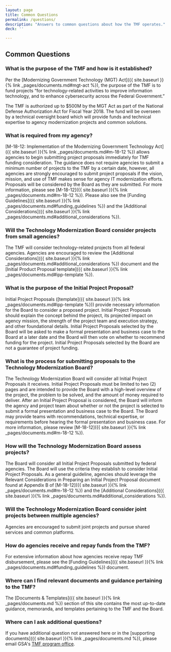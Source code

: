 ```yaml
---
layout: page
title: Common Questions
permalink: /questions/
description: "Answers to common questions about how the TMF operates."
deck: ''

---
```


## Common Questions

### What is the purpose of the TMF and how is it established?
Per the [Modernizing Government Technology (MGT) Act]({{ site.baseurl }}{% link _pages/documents.md#mgt-act %}), the purpose of the TMF is to fund projects “for technology-related activities to improve information technology, and to enhance cybersecurity across the Federal Government.”

The TMF is authorized up to $500M by the MGT Act as part of the National Defense Authorization Act for Fiscal Year 2018. The fund will be overseen by a technical oversight board which will provide funds and technical expertise to agency modernization projects and common solutions.

### What is required from my agency?
[M-18-12: Implementation of the Modernizing Government Technology Act]({{ site.baseurl }}{% link _pages/documents.md#m-18-12 %}) allows agencies to begin submitting project proposals immediately for TMF funding consideration. The guidance does not require agencies to submit a minimum number of projects to the TMF by a certain date, however, all agencies are strongly encouraged to submit project proposals if the vision, mission, and use of TMF makes sense for agency IT modernization efforts. Proposals will be considered by the Board as they are submitted. For more information, please see [M-18-12]({{ site.baseurl }}{% link _pages/documents.md#m-18-12 %}). Please also see the [Funding Guidelines]({{ site.baseurl }}{% link _pages/documents.md#funding_guidelines %}) and the [Additional Considerations]({{ site.baseurl }}{% link _pages/documents.md#additional_considerations %}).

### Will the Technology Modernization Board consider projects from small agencies?
The TMF will consider technology-related projects from all federal agencies. Agencies are encouraged to review the [Additional Considerations]({{ site.baseurl }}{% link _pages/documents.md#additional_considerations %}) document and the [Initial Product Proposal template]({{ site.baseurl }}{% link _pages/documents.md#ipp-template %}).

### What is the purpose of the Initial Project Proposal?
Initial Project Proposals ([template]({{ site.baseurl }}{% link _pages/documents.md#ipp-template %})) provide necessary information for the Board to consider a proposed project. Initial Project Proposals should explain the concept behind the project, its projected impact on agency mission, the strength of the project team and execution strategy, and other foundational details. Initial Project Proposals selected by the Board will be asked to make a formal presentation and business case to the Board at a later date and the Board will then vote on whether to recommend funding for the project. Initial Project Proposals selected by the Board are not a guarantee of project funding.

### What is the process for submitting proposals to the Technology Modernization Board?
The Technology Modernization Board will consider all Initial Project Proposals it receives. Initial Project Proposals must be limited to two (2) pages and are intended to provide the Board with a high-level overview of the project, the problem to be solved, and the amount of money required to deliver. After an Initial Project Proposal is considered, the Board will inform the agency and project team about whether or not the project is selected to submit a formal presentation and business case to the Board. The Board may provide teams with recommendations, technical expertise, or requirements before hearing the formal presentation and business case. For more information, please review [M-18-12]({{ site.baseurl }}{% link _pages/documents.md#m-18-12 %}).

### How will the Technology Modernization Board assess projects?
The Board will consider all Initial Project Proposals submitted by federal agencies. The Board will use the criteria they establish to consider Initial Project Proposals. As a general guideline, agencies should leverage the Relevant Considerations in Preparing an Initial Project Proposal document found at Appendix B of [M-18-12]({{ site.baseurl }}{% link _pages/documents.md#m-18-12 %}) and the [Additional Considerations]({{ site.baseurl }}{% link _pages/documents.md#additional_considerations %}).

### Will the Technology Modernization Board consider joint projects between multiple agencies?
Agencies are encouraged to submit joint projects and pursue shared services and common platforms.

### How do agencies receive and repay funds from the TMF?
For extensive information about how agencies receive repay TMF disbursement, please see the [Funding Guidelines]({{ site.baseurl }}{% link _pages/documents.md#funding_guidelines %}) document.

### Where can I find relevant documents and guidance pertaining to the TMF?
The [Documents & Templates]({{ site.baseurl }}{% link _pages/documents.md %}) section of this site contains the most up-to-date guidance, memoranda, and templates pertaining to the TMF and the Board.

### Where can I ask additional questions?
If you have additional question not answered here or in the [supporting documents]({{ site.baseurl }}{% link _pages/documents.md %}), please email GSA's [TMF program office](mailto:tmf@gsa.gov).
